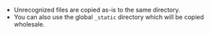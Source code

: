 * Unrecognized files are copied as-is to the same directory.
* You can also use the global `_static` directory which will be copied wholesale.